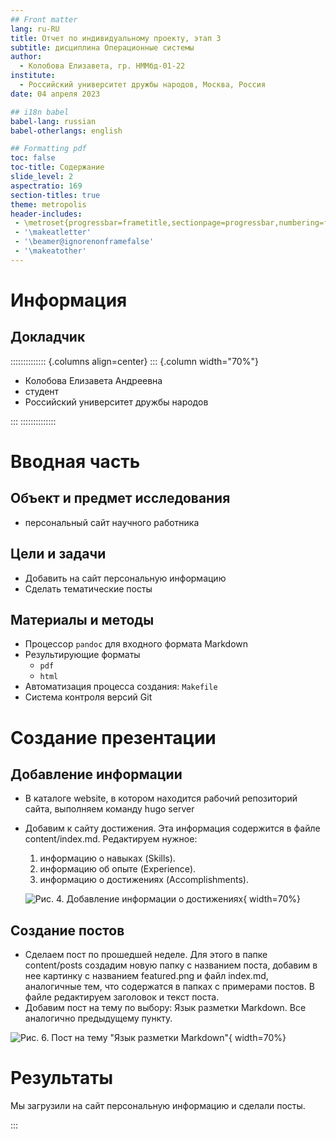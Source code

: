 ```yaml
---
## Front matter
lang: ru-RU
title: Отчет по индивидуальному проекту, этап 3
subtitle: дисциплина Операционные системы
author:
  - Колобова Елизавета, гр. НММбд-01-22
institute:
  - Российский университет дружбы народов, Москва, Россия
date: 04 апреля 2023

## i18n babel
babel-lang: russian
babel-otherlangs: english

## Formatting pdf
toc: false
toc-title: Содержание
slide_level: 2
aspectratio: 169
section-titles: true
theme: metropolis
header-includes:
 - \metroset{progressbar=frametitle,sectionpage=progressbar,numbering=fraction}
 - '\makeatletter'
 - '\beamer@ignorenonframefalse'
 - '\makeatother'
---
```


# Информация

## Докладчик

:::::::::::::: {.columns align=center}
::: {.column width="70%"}

  * Колобова Елизавета Андреевна
  * студент
  * Российский университет дружбы народов
 
:::
::::::::::::::

# Вводная часть

## Объект и предмет исследования

- персональный сайт научного работника

## Цели и задачи

- Добавить на сайт персональную информацию
- Сделать тематические посты

## Материалы и методы

- Процессор `pandoc` для входного формата Markdown
- Результирующие форматы
	- `pdf`
	- `html`
- Автоматизация процесса создания: `Makefile`
- Система контроля версий Git

# Создание презентации

## Добавление информации
- В каталоге website, в котором находится рабочий репозиторий сайта, выполняем команду hugo server
- Добавим к сайту достижения. Эта информация содержится в файле content/index.md. Редактируем нужное:
   1. информацию о навыках (Skills). 
   2. информацию об опыте (Experience). 
   3. информацию о достижениях (Accomplishments). 
   
   ![Рис. 4. Добавление информации о достижениях](image/к4.png){ width=70%}
   
## Создание постов
- Сделаем пост по прошедшей неделе. Для этого в папке content/posts создадим новую папку с названием поста, добавим в нее картинку с названием featured.png и файл index.md, аналогичные тем, что содержатся в папках с примерами постов. В файле редактируем заголовок и текст поста.
- Добавим пост на тему по выбору: Язык разметки Markdown. Все аналогично предыдущему пункту.

![Рис. 6. Пост на тему "Язык разметки Markdown"](image/к6.png){ width=70%}

# Результаты

Мы загрузили на сайт персональную информацию и сделали посты.

:::

